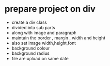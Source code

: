 # prepare project on div 
- create a div class
- divided into sub parts
- along with image and paragraph
- maintain the border , margin , width and height
- also set image width,height,font
- background colour
- background radius
- file are upload on same date 
